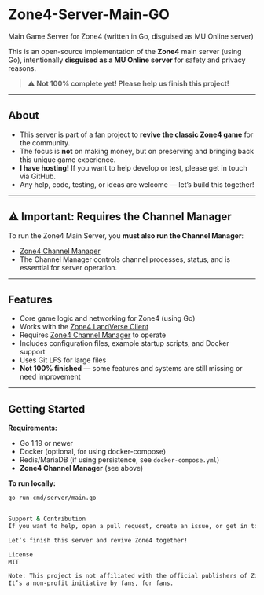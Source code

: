 # Zone4-Server-Main-GO

Main Game Server for Zone4 (written in Go, disguised as MU Online server)

This is an open-source implementation of the **Zone4** main server (using Go), intentionally **disguised as a MU Online server** for safety and privacy reasons.

> **⚠️ Not 100% complete yet! Please help us finish this project!**

---

## About

- This server is part of a fan project to **revive the classic Zone4 game** for the community.
- The focus is **not** on making money, but on preserving and bringing back this unique game experience.
- **I have hosting!** If you want to help develop or test, please get in touch via GitHub.
- Any help, code, testing, or ideas are welcome — let’s build this together!

---

## ⚠️ Important: Requires the Channel Manager

To run the Zone4 Main Server, you **must also run the Channel Manager**:  
- [Zone4 Channel Manager](https://github.com/Tsujiu/Zone4-Change-Channels)  
- The Channel Manager controls channel processes, status, and is essential for server operation.

---

## Features

- Core game logic and networking for Zone4 (using Go)
- Works with the [Zone4 LandVerse Client](https://github.com/Tsujiu/Zone4-LandVerse-Client-and-PDB-and-Debug)
- Requires [Zone4 Channel Manager](https://github.com/Tsujiu/Zone4-Change-Channels) to operate
- Includes configuration files, example startup scripts, and Docker support
- Uses Git LFS for large files
- **Not 100% finished** — some features and systems are still missing or need improvement

---

## Getting Started

**Requirements:**
- Go 1.19 or newer
- Docker (optional, for using docker-compose)
- Redis/MariaDB (if using persistence, see `docker-compose.yml`)
- **Zone4 Channel Manager** (see above)

**To run locally:**
```bash
go run cmd/server/main.go


Support & Contribution
If you want to help, open a pull request, create an issue, or get in touch via GitHub!

Let’s finish this server and revive Zone4 together!

License
MIT

Note: This project is not affiliated with the official publishers of Zone4.
It’s a non-profit initiative by fans, for fans.
